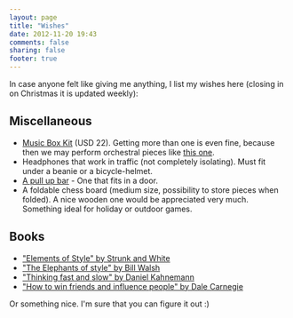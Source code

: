 ```yaml
---
layout: page
title: "Wishes"
date: 2012-11-20 19:43
comments: false
sharing: false
footer: true
---
```


In case anyone felt like giving me anything, I list my wishes here (closing in on Christmas it is updated weekly):

Miscellaneous
-------------

- [Music Box Kit](http://www.kikkerland.com/products/make-your-own-music-box-kit/) (USD 22). Getting more than one is even fine, because then we may perform orchestral pieces like [this one](https://www.youtube.com/watch?v=3a9wWRxYSko).
- Headphones that work in traffic (not completely isolating). Must fit under a beanie or a bicycle-helmet.
- [A pull up bar](http://www.amazon.com/pull-up-bar/b?ie=UTF8&node=3408471) - One that fits in a door. 
- A foldable chess board (medium size, possibility to store pieces when folded). A nice wooden one would be appreciated very much. Something ideal for holiday or outdoor games.

<!--
Computer
--------
-->
<!--
* [A Microsoft Kinect](http://www.google.com/products/catalog?q=buy+kinect&hl=en&prmd=ivsun&resnum=1&biw=1280&bih=703&um=1&ie=UTF-8&cid=6853633111128295882&ei=ud8ITYeRK8aXOrzZlbEE&sa=X&oi=product_catalog_result&ct=result&resnum=1&ved=0CEsQ8wIwAA#) that is only the Kinect, no Xbox please (DKK 1199).

DVDs
----
-->

Books
-----

- ["Elements of Style" by Strunk and White](http://www.amazon.de/Elements-Style-E-B-White/dp/020530902X/ref=sr_1_1?s=books-intl-de&ie=UTF8&qid=1447606073&sr=1-1&keywords=Elements+of+style)
- ["The Elephants of style" by Bill Walsh](http://www.amazon.de/The-Elephants-Style-Trunkload-Contemporary/dp/0071422684%3FSubscriptionId%3DAKIAILSHYYTFIVPWUY6Q%26tag%3Dduc02-21%26linkCode%3Dxm2%26camp%3D2025%26creative%3D165953%26creativeASIN%3D0071422684)
- ["Thinking fast and slow" by Daniel Kahnemann](http://www.amazon.de/Thinking-Fast-Slow-Daniel-Kahneman/dp/0141033576/ref=sr_1_1?ie=UTF8&qid=1447662455&sr=8-1&keywords=Thinking+fast+and+slow)
- ["How to win friends and influence people" by Dale Carnegie](http://www.amazon.de/How-Win-Friends-Influence-People/dp/1439199191/ref=pd_sim_14_3?ie=UTF8&dpID=51UGaSpCgkL&dpSrc=sims&preST=_AC_UL160_SR96%2C160_&refRID=0QX521ZCFQ3B6CY7M812)


Or something nice. I'm sure that you can figure it out :)
